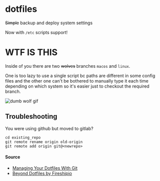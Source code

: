 # dotfiles
~~Simple~~ backup and deploy system settings

Now with `/etc` scripts support!

# WTF IS THIS

Inside of you there are two ~~wolves~~ branches `macos` and `linux`.

One is too lazy to use a single script bc paths are different in some config files and the other one can't be bothered to manually type it each time depending on which system so it's easier just to checkout the required branch.

![dumb wolf gif](https://media1.tenor.com/images/e8cce4809ee3c6f3ee954ea6e25cd52f/tenor.gif?itemid=8702502)

## Troubleshooting

You were using github but moved to gitlab? 

```
cd existing_repo
git remote rename origin old-origin
git remote add origin git@<newrepo>
```


#### Source
- [Managing Your Dotfiles With Git](https://medium.com/better-programming/managing-your-dotfiles-with-git-4dee603a19a2)
- [Beyond Dotfiles by Fireshipio](https://github.com/eieioxyz/Beyond-Dotfiles-in-100-Seconds)
